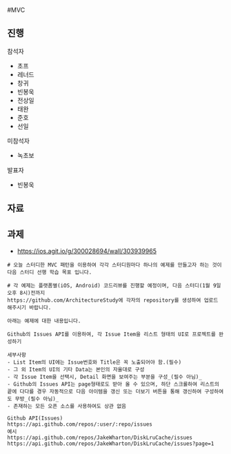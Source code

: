 #MVC

## 진행

참석자
* 초프 
* 레너드 
* 창귀
* 빈봉욱
* 전상일 
* 태완 
* 준호
* 선일

미참석자
* 녹초보

발표자 
* 빈봉욱

## 자료


## 과제 
* https://ios.agit.io/g/300028694/wall/303939965
```
# 오늘 스터디한 MVC 패턴을 이용하여 각각 스터디원마다 하나의 예제를 만들고자 하는 것이 다음 스터디 선행 학습 목표 입니다.

# 각 예제는 플랫폼별(iOS, Android) 코드리뷰를 진행할 예정이며, 다음 스터디(1월 9일 오후 8시)전까지 
https://github.com/ArchitectureStudy에 각자의 repository를 생성하여 업로드 해주시기 바랍니다.

아래는 예제에 대한 내용입니다.

Github의 Issues API를 이용하여, 각 Issue Item을 리스트 형태의 UI로 프로젝트를 완성하기

세부사항
- List Item의 UI에는 Issue번호와 Title은 꼭 노출되어야 함.(필수)
- 그 외 Item의 UI의 기타 Data는 본인의 자율대로 구성
- 각 Issue Item을 선택시, Detail 화면을 보여주는 부분을 구성_(필수 아님)_
- Github의 Issues API는 page형태로도 받아 올 수 있으며, 하단 스크롤하여 리스트의 끝에 다다를 경우 자동적으로 다음 아이템을 갱신 또는 더보기 버튼을 통해 갱신하여 구성하여도 무방_(필수 아님)_
- 존재하는 모든 오픈 소스를 사용하여도 상관 없음

Github API(Issues)
https://api.github.com/repos/:user/:repo/issues
예시
https://api.github.com/repos/JakeWharton/DiskLruCache/issues
https://api.github.com/repos/JakeWharton/DiskLruCache/issues?page=1
```
